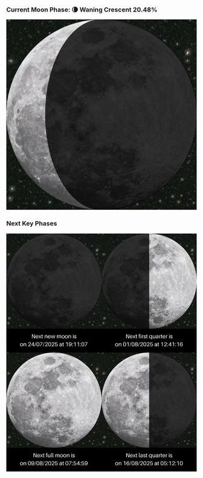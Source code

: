 ### Current Moon Phase: 🌘 Waning Crescent 20.48%
![Moon Phase](moonphase.png)
### Next Key Phases
![Gallery](gallery.png)